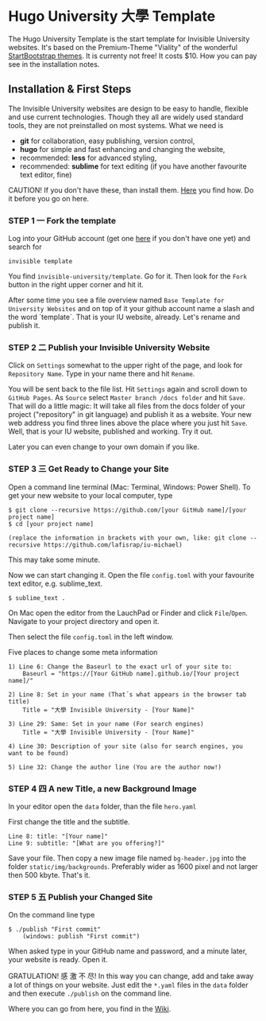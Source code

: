 # Hugo University 大學 Template

The Hugo University Template is the start template for Invisible University websites. It's based on the Premium-Theme "Viality" of the wonderful [StartBootstrap themes](//https://wrapbootstrap.com). It is currenty not free! It costs $10. How you can pay see in the installation notes.


## Installation & First Steps

The Invisible University websites are design to be easy to handle, flexible and use current technologies. Though they all are widely used standard tools, they are not preinstalled on most systems. What we need is

- **git** for collaboration, easy publishing, version control,
- **hugo** for simple and fast enhancing and changing the website,
- recommended: **less** for advanced styling,
- recommended: **sublime** for text editing (if you have another favourite text editor, fine)

CAUTION! If you don't have these, than install them. [Here](https://github.com/invisible-university/template/wiki/Installation-of-Required-Programs-%E5%AE%89%E8%A3%9D) you find how. Do it before you go on here.
<a id="step1">

### STEP 1 一 Fork the template

Log into your GitHub account (get one [here](https://github.com) if you don't have one yet) and search for

	invisible template

You find `invisible-university/template`. Go for it. Then look for the `Fork` button in the right upper corner and hit it.

After some time you see a file overview named `Base Template for University Websites` and on top of it your github account name a slash and the word ´template`.
That is your IU website, already. Let's rename and publish it.

### STEP 2 二 Publish your Invisible University Website

Click on `Settings` somewhat to the upper right of the page, and look for `Repository Name`. Type in your name there and hit `Rename`.


You will be sent back to the file list.
Hit `Settings` again and scroll down to `GitHub Pages`.
As `Source` select `Master branch /docs folder` and hit `Save`.
That will do a little magic: It will take all files from the docs folder of your project ("repository" in git language) and publish it as a website. Your new web address you find three lines above the place where you just hit `Save`. Well, that is your IU website, published and working. Try it out.


Later you can even change to your own domain if you like.


### STEP 3 三 Get Ready to Change your Site

Open a command line terminal (Mac: Terminal, Windows: Power Shell). To get your new website to your local computer, type

	$ git clone --recursive https://github.com/[your GitHub name]/[your project name]    
	$ cd [your project name]

	(replace the information in brackets with your own, like: git clone --recursive https://github.com/lafisrap/iu-michael)

This may take some minute.

Now we can start changing it. Open the file `config.toml` with your favourite text editor, e.g. sublime_text.

	$ sublime_text .

On Mac open the editor from the LauchPad or Finder and click `File`/`Open`. Navigate to your project directory and open it.


Then select the file `config.toml` in the left window.

Five places to change some meta information

	1) Line 6: Change the Baseurl to the exact url of your site to:
		Baseurl = "https://[Your GitHub name].github.io/[Your project name]/"

	2) Line 8: Set in your name (That´s what appears in the browser tab title)
		Title = "大學 Invisible University - [Your Name]"

	3) Line 29: Same: Set in your name (For search engines)
		Title = "大學 Invisible University - [Your Name]"

	4) Line 30: Description of your site (also for search engines, you want to be found)

	5) Line 32: Change the author line (You are the author now!)

### STEP 4 四 A new Title, a new Background Image

In your editor open the `data` folder, than the file `hero.yaml`

First change the title and the subtitle.

	Line 8: title: "[Your name]"
	Line 9: subtitle: "[What are you offering?]"

Save your file. 
Then copy a new image file named `bg-header.jpg` into the folder `static/img/backgrounds`.
Preferably wider as 1600 pixel and not larger then 500 kbyte.
That's it.

### STEP 5 五 Publish your Changed Site

On the command line type

	$ ./publish "First commit"
		(windows: publish "First commit")

When asked type in your GitHub name and password, and a minute later, your website is ready. Open it.

GRATULATION! 感 激 不 尽! In this way you can change, add and take away a lot of things on your website. Just edit the `*.yaml` files in the `data` folder and then execute `./publish` on the command line.

Where you can go from here, you find in the [Wiki](https://github.com/invisible-university/template/wiki).

